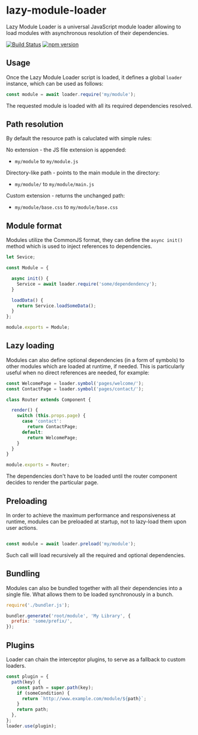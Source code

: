 # lazy-module-loader

Lazy Module Loader is a universal JavaScript module loader allowing to load modules with asynchronous resolution of their dependencies.

[![Build Status](https://travis-ci.org/aswitalski/lazy-module-loader.svg?branch=master)](https://travis-ci.org/aswitalski/lazy-module-loader)
[![npm version](https://img.shields.io/npm/v/lazy-module-loader.svg?style=flat)](https://www.npmjs.com/package/lazy-module-loader)

## Usage

Once the Lazy Module Loader script is loaded, it defines a global `loader` instance, which can be used as follows:

```js
const module = await loader.require('my/module');
```

The requested module is loaded with all its required dependencies resolved.

## Path resolution

By default the resource path is caluclated with simple rules:

No extension - the JS file extension is appended:

- `my/module` to `my/module.js`

Directory-like path - points to the main module in the directory:

- `my/module/` to `my/module/main.js`

Custom extension - returns the unchanged path:

- `my/module/base.css` to `my/module/base.css`

## Module format

Modules utilize the CommonJS format, they can define the `async init()` method which is used to inject references to dependencies.

```js
let Sevice;

const Module = {

  async init() {
    Service = await loader.require('some/dependendency');
  }

  loadData() {
    return Service.loadSomeData();
  }
};

module.exports = Module;
```

## Lazy loading

Modules can also define optional dependencies (in a form of symbols) to other modules which are loaded at runtime, if needed.
This is particularly useful when no direct references are needed, for example:

```js
const WelcomePage = loader.symbol('pages/welcome/');
const ContactPage = loader.symbol('pages/contact/');

class Router extends Component {

  render() {
    switch (this.props.page) {
      case 'contact':
        return ContactPage;
      default:
        return WelcomePage;
    }
  }
}

module.exports = Router;
```

The dependencies don't have to be loaded until the router component decides to render the particular page.

## Preloading

In order to achieve the maximum performance and responsiveness at runtime, modules can be preloaded at startup, not to lazy-load them upon user actions.

```js

const module = await loader.preload('my/module');
```

Such call will load recursively all the required and optional dependencies.

## Bundling

Modules can also be bundled together with all their dependencies into a single file. What allows them to be loaded synchronously in a bunch.

```js
require('./bundler.js');

bundler.generate('root/module', 'My Library', {
  prefix: 'some/prefix/',
});
```

## Plugins

Loader can chain the interceptor plugins, to serve as a fallback to custom loaders.

```js
const plugin = {
  path(key) {
    const path = super.path(key);
    if (someCondition) {
      return `http://www.example.com/module/${path}`;
    }
    return path;
  },
};
loader.use(plugin);
```
